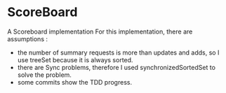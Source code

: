 # ScoreBoard
A Scoreboard implementation
For this implementation, there are assumptions :
- the number of summary requests is more than updates and adds, so I use treeSet because it is always sorted.
- there are Sync problems, therefore I used synchronizedSortedSet to solve the problem.
- some commits show the TDD progress.

